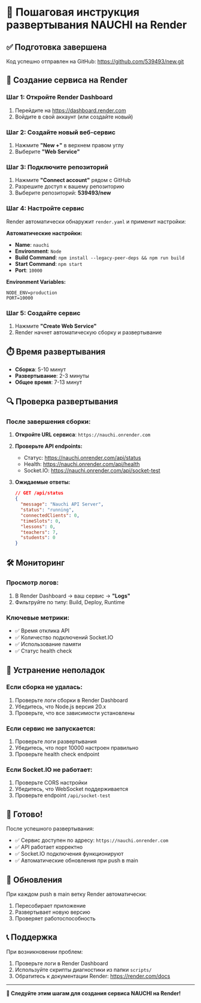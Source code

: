 # 🚀 Пошаговая инструкция развертывания NAUCHI на Render

## ✅ Подготовка завершена

Код успешно отправлен на GitHub: https://github.com/539493/new.git

## 🎯 Создание сервиса на Render

### Шаг 1: Откройте Render Dashboard
1. Перейдите на https://dashboard.render.com
2. Войдите в свой аккаунт (или создайте новый)

### Шаг 2: Создайте новый веб-сервис
1. Нажмите **"New +"** в верхнем правом углу
2. Выберите **"Web Service"**

### Шаг 3: Подключите репозиторий
1. Нажмите **"Connect account"** рядом с GitHub
2. Разрешите доступ к вашему репозиторию
3. Выберите репозиторий: **539493/new**

### Шаг 4: Настройте сервис
Render автоматически обнаружит `render.yaml` и применит настройки:

**Автоматические настройки:**
- **Name**: `nauchi`
- **Environment**: `Node`
- **Build Command**: `npm install --legacy-peer-deps && npm run build`
- **Start Command**: `npm start`
- **Port**: `10000`

**Environment Variables:**
```
NODE_ENV=production
PORT=10000
```

### Шаг 5: Создайте сервис
1. Нажмите **"Create Web Service"**
2. Render начнет автоматическую сборку и развертывание

## ⏱️ Время развертывания

- **Сборка**: 5-10 минут
- **Развертывание**: 2-3 минуты
- **Общее время**: 7-13 минут

## 🔍 Проверка развертывания

### После завершения сборки:

1. **Откройте URL сервиса**: `https://nauchi.onrender.com`

2. **Проверьте API endpoints:**
   - Статус: https://nauchi.onrender.com/api/status
   - Health: https://nauchi.onrender.com/api/health
   - Socket.IO: https://nauchi.onrender.com/api/socket-test

3. **Ожидаемые ответы:**
   ```json
   // GET /api/status
   {
     "message": "Nauchi API Server",
     "status": "running",
     "connectedClients": 0,
     "timeSlots": 0,
     "lessons": 0,
     "teachers": 7,
     "students": 0
   }
   ```

## 🛠 Мониторинг

### Просмотр логов:
1. В Render Dashboard → ваш сервис → **"Logs"**
2. Фильтруйте по типу: Build, Deploy, Runtime

### Ключевые метрики:
- ✅ Время отклика API
- ✅ Количество подключений Socket.IO
- ✅ Использование памяти
- ✅ Статус health check

## 🔧 Устранение неполадок

### Если сборка не удалась:
1. Проверьте логи сборки в Render Dashboard
2. Убедитесь, что Node.js версия 20.x
3. Проверьте, что все зависимости установлены

### Если сервис не запускается:
1. Проверьте логи развертывания
2. Убедитесь, что порт 10000 настроен правильно
3. Проверьте health check endpoint

### Если Socket.IO не работает:
1. Проверьте CORS настройки
2. Убедитесь, что WebSocket поддерживается
3. Проверьте endpoint `/api/socket-test`

## 🎉 Готово!

После успешного развертывания:
- ✅ Сервис доступен по адресу: `https://nauchi.onrender.com`
- ✅ API работает корректно
- ✅ Socket.IO подключения функционируют
- ✅ Автоматические обновления при push в main

## 🔄 Обновления

При каждом push в main ветку Render автоматически:
1. Пересобирает приложение
2. Развертывает новую версию
3. Проверяет работоспособность

## 📞 Поддержка

При возникновении проблем:
1. Проверьте логи в Render Dashboard
2. Используйте скрипты диагностики из папки `scripts/`
3. Обратитесь к документации Render: https://render.com/docs

---

**🎯 Следуйте этим шагам для создания сервиса NAUCHI на Render!**

